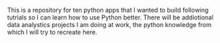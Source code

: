 This is a repository for ten python apps that I wanted to build following tutrials so I can learn how to use Python better. There will be addiotional data analystics projects I am doing at work, the python knowledge from which I will try to recreate here.
